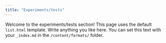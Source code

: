 ```yaml
---
title: "Experiments/tests"
---
```


Welcome to the experiments/tests section! This page uses the default `list.html` template.
Write anything you like here. You can set this text with your `_index.md` in the `/content/formats/` folder.
